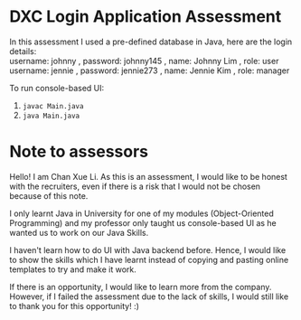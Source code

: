 # DXC Login Application Assessment

In this assessment I used a pre-defined database in Java, here are the login details: <br>
username: johnny , password: johnny145 , name: Johnny Lim , role: user <br>
username: jennie , password: jennie273 , name: Jennie Kim , role: manager
<br>

To run console-based UI: <br>
1. ```javac Main.java```
2. ```java Main.java``` <br>

# Note to assessors
Hello! I am Chan Xue Li. As this is an assessment, I would like to be honest with the recruiters, even if there is a risk that I would not be chosen because of this note. <br>

I only learnt Java in University for one of my modules (Object-Oriented Programming) and my professor only taught us console-based UI as he wanted us to work on our Java Skills. <br>

I haven't learn how to do UI with Java backend before. Hence, I would like to show the skills which I have learnt instead of copying and pasting online templates to try and make it work.<br>

If there is an opportunity, I would like to learn more from the company. However, if I failed the assessment due to the lack of skills, I would still like to thank you for this opportunity! :)


